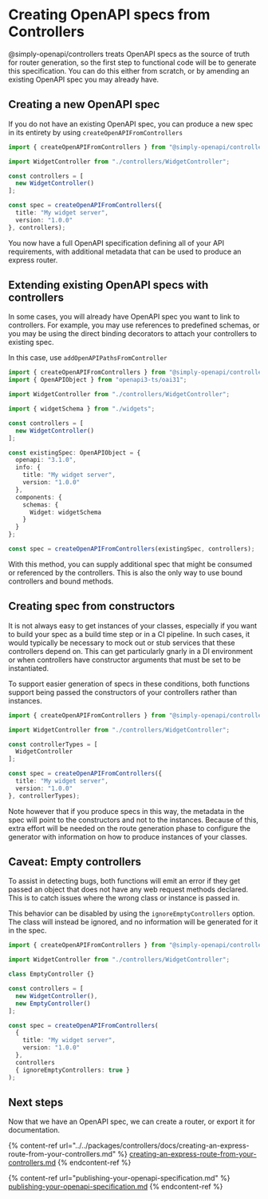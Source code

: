 # Creating OpenAPI specs from Controllers

@simply-openapi/controllers treats OpenAPI specs as the source of truth for router generation, so the first step to functional code will be to generate this specification.  You can do this either from scratch, or by amending an existing OpenAPI spec you may already have.

## Creating a new OpenAPI spec

If you do not have an existing OpenAPI spec, you can produce a new spec in its entirety by using `createOpenAPIFromControllers`

```typescript
import { createOpenAPIFromControllers } from "@simply-openapi/controllers";

import WidgetController from "./controllers/WidgetController";

const controllers = [
  new WidgetController()
];

const spec = createOpenAPIFromControllers({
  title: "My widget server",
  version: "1.0.0"
}, controllers);
```

You now have a full OpenAPI specification defining all of your API requirements, with additional metadata that can be used to produce an express router.

## Extending existing OpenAPI specs with controllers

In some cases, you will already have OpenAPI spec you want to link to controllers.  For example, you may use references to predefined schemas, or you may be using the direct binding decorators to attach your controllers to existing spec.

In this case, use `addOpenAPIPathsFromController`

```typescript
import { createOpenAPIFromControllers } from "@simply-openapi/controllers";
import { OpenAPIObject } from "openapi3-ts/oai31";

import WidgetController from "./controllers/WidgetController";

import { widgetSchema } from "./widgets";

const controllers = [
  new WidgetController()
];

const existingSpec: OpenAPIObject = {
  openapi: "3.1.0",
  info: {
    title: "My widget server",
    version: "1.0.0"  
  },
  components: {
    schemas: {
      Widget: widgetSchema
    }
  }
};

const spec = createOpenAPIFromControllers(existingSpec, controllers);
```

With this method, you can supply additional spec that might be consumed or referenced by the controllers.  This is also the only way to use bound controllers and bound methods.

## Creating spec from constructors

It is not always easy to get instances of your classes, especially if you want to build your spec as a build time step or in a CI pipeline.  In such cases, it would typically be necessary to mock out or stub services that these controllers depend on.  This can get particularly gnarly in a DI environment or when controllers have constructor arguments that must be set to be instantiated.

To support easier generation of specs in these conditions, both functions support being passed the constructors of your controllers rather than instances.

```typescript
import { createOpenAPIFromControllers } from "@simply-openapi/controllers";

import WidgetController from "./controllers/WidgetController";

const controllerTypes = [
  WidgetController
];

const spec = createOpenAPIFromControllers({
  title: "My widget server",
  version: "1.0.0"
}, controllerTypes);
```

Note however that if you produce specs in this way, the metadata in the spec will point to the constructors and not to the instances.  Because of this, extra effort will be needed on the route generation phase to configure the generator with information on how to produce instances of your classes.

## Caveat: Empty controllers

To assist in detecting bugs, both functions will emit an error if they get passed an object that does not have any web request methods declared.  This is to catch issues where the wrong class or instance is passed in.

This behavior can be disabled by using the `ignoreEmptyControllers` option.  The class will instead be ignored, and no information will be generated for it in the spec.

```typescript
import { createOpenAPIFromControllers } from "@simply-openapi/controllers";

import WidgetController from "./controllers/WidgetController";

class EmptyController {}

const controllers = [
  new WidgetController(),
  new EmptyController()
];

const spec = createOpenAPIFromControllers(
  {
    title: "My widget server",
    version: "1.0.0"
  },
  controllers
  { ignoreEmptyControllers: true }
);
```

## Next steps

Now that we have an OpenAPI spec, we can create a router, or export it for documentation.

{% content-ref url="../../packages/controllers/docs/creating-an-express-route-from-your-controllers.md" %}
[creating-an-express-route-from-your-controllers.md](../../packages/controllers/docs/creating-an-express-route-from-your-controllers.md)
{% endcontent-ref %}

{% content-ref url="publishing-your-openapi-specification.md" %}
[publishing-your-openapi-specification.md](publishing-your-openapi-specification.md)
{% endcontent-ref %}
